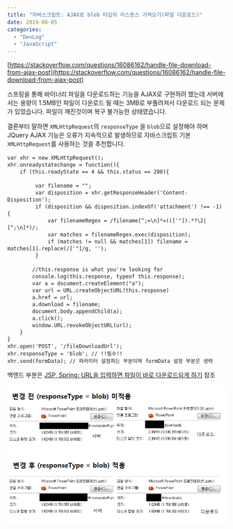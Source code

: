 ```yaml
---
title: "자바스크립트: AJAX로 blob 타입의 리스폰스 가져오기(파일 다운로드)"
date: 2019-06-05
categories: 
  - "DevLog"
  - "JavaScript"
---
```


[https://stackoverflow.com/questions/16086162/handle-file-download-from-ajax-post](https://stackoverflow.com/questions/16086162/handle-file-download-from-ajax-post)

스프링을 통해 바이너리 파일을 다운로드하는 기능을 AJAX로 구현하려 했는데 서버에서는 용량이 1.5MB인 파일이 다운로드 될 때는 3MB로 부풀려져서 다운로드 되는 문제가 있었습니다. 파일이 깨진것이며 복구 불가능한 상태였습니다.

결론부터 말하면 `XMLHttpRequest`의 `responseType` 을 `blob`으로 설정해야 하며 JQuery AJAX 기능은 오류가 지속적으로 발생하므로 자바스크립트 기본 `XMLHttpRequest`를 사용하는 것을 추천합니다.

```
var xhr = new XMLHttpRequest();
xhr.onreadystatechange = function(){
    if (this.readyState == 4 && this.status == 200){
    	
    	 var filename = "";
    	 var disposition = xhr.getResponseHeader('Content-Disposition');
         if (disposition && disposition.indexOf('attachment') !== -1) {
             var filenameRegex = /filename[^;=\n]*=((['"]).*?\2|[^;\n]*)/;
             var matches = filenameRegex.exec(disposition);
             if (matches != null && matches[1]) filename = matches[1].replace(/['"]/g, '');
         }
    	
        //this.response is what you're looking for
        console.log(this.response, typeof this.response);
        var a = document.createElement("a");
        var url = URL.createObjectURL(this.response)
        a.href = url;
        a.download = filename;
        document.body.appendChild(a);
        a.click();
        window.URL.revokeObjectURL(url);
    }
}
xhr.open('POST', '/fileDownloadUrl');
xhr.responseType = 'blob'; // !!필수!!
xhr.send(formData); // 파라미터 설정하는 부분이며 formData 설정 부분은 생략
```

백엔드 부분은 [JSP, Spring: URL을 입력하면 파일이 바로 다운로드되게 하기](http://yoonbumtae.com/?p=684) 참조

[ ![](/assets/img/wp-content/uploads/2019/06/blobajax.png)](http://yoonbumtae.com/?attachment_id=1171)
